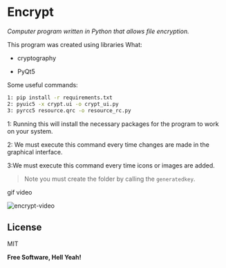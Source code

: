 # Encrypt

 _Computer program written in Python that allows file encryption._
 
This program was created using libraries
What:

- cryptography
       
- PyQt5


Some useful commands:

```sh
1: pip install -r requirements.txt
2: pyuic5 -x crypt.ui -o crypt_ui.py
3: pyrcc5 resource.qrc -o resource_rc.py
```

1: Running this will install the necessary packages for the program to work on your system.

2: We must execute this command every time changes are made in the graphical interface.

3:We must execute this command every time icons or images are added.

> Note you must create the folder by calling the `generatedkey`.

gif video

![encrypt-video](https://user-images.githubusercontent.com/53276949/168412280-dabbd4e7-c17d-4e49-908f-ac3df8330592.gif)

## License

MIT

**Free Software, Hell Yeah!**


